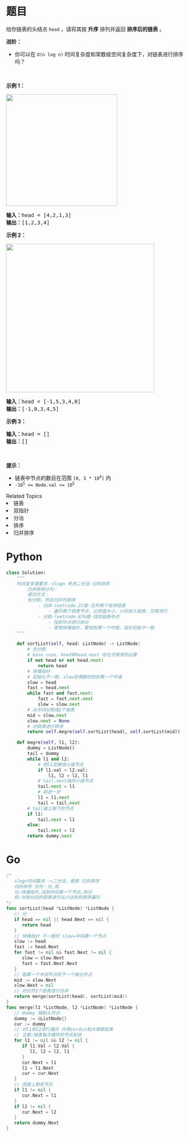 # 题目
<p>给你链表的头结点 <code>head</code> ，请将其按 <strong>升序</strong> 排列并返回 <strong>排序后的链表</strong> 。</p>

<p><b>进阶：</b></p>

<ul>
	<li>你可以在 <code>O(n log n)</code> 时间复杂度和常数级空间复杂度下，对链表进行排序吗？</li>
</ul>

<p> </p>

<p><strong>示例 1：</strong></p>
<img alt="" src="https://assets.leetcode.com/uploads/2020/09/14/sort_list_1.jpg" style="width: 302px; "/>
<pre>
<b>输入：</b>head = [4,2,1,3]
<b>输出：</b>[1,2,3,4]
</pre>

<p><strong>示例 2：</strong></p>
<img alt="" src="https://assets.leetcode.com/uploads/2020/09/14/sort_list_2.jpg" style="width: 402px; " />
<pre>
<b>输入：</b>head = [-1,5,3,4,0]
<b>输出：</b>[-1,0,3,4,5]
</pre>

<p><strong>示例 3：</strong></p>

<pre>
<b>输入：</b>head = []
<b>输出：</b>[]
</pre>

<p> </p>

<p><b>提示：</b></p>

<ul>
	<li>链表中节点的数目在范围 <code>[0, 5 * 10<sup>4</sup>]</code> 内</li>
	<li><code>-10<sup>5</sup> <= Node.val <= 10<sup>5</sup></code></li>
</ul>
<div><div>Related Topics</div><div><li>链表</li><li>双指针</li><li>分治</li><li>排序</li><li>归并排序</li></div></div>

# Python

```python
class Solution:
    """
    时间复杂度要求：nlogn 考虑二分法-归并排序
        归并排序分为：
        递归方式：
        先分割，然后归并时排序
            - 归并-leetcode.21题-合并两个有序链表
                - 遍历两个链表节点，比较值大小，小的加入链表，交替进行
            - 分割-leetcode.876题-找到链表中点
                - 找到中点进行拆分
                - 使用快慢指针，要找到第一个中值，指针初始不一致
    """

    def sortList(self, head: ListNode) -> ListNode:
        # 先分割
        # base case，head和head.next 存在才排序的必要
        if not head or not head.next:
            return head
        # 快慢指针
        # 初始化不一致，slow在偶数时找到第一个中值
        slow = head
        fast = head.next
        while fast and fast.next:
            fast = fast.next.next
            slow = slow.next
        # 从中间分割成2个链表
        mid = slow.next
        slow.next = None
        # 对链表进行排序
        return self.megre(self.sortList(head), self.sortList(mid))

    def megre(self, l1, l2):
        dummy = ListNode()
        tail = dummy
        while l1 and l2:
            # 把l1交换成小值节点
            if l1.val > l2.val:
                l1, l2 = l2, l1
            # tail.next指向小值节点
            tail.next = l1
            # 前进一步
            l1 = l1.next
            tail = tail.next
        # tail接上剩下的节点
        if l1:
            tail.next = l1
        else:
            tail.next = l2
        return dummy.next
```

# Go

```go
/*
   nlogn时间要求 ->二分法，使用 归并排序
   归并排序 分为：分,和
   分:快慢指针,找到中间第一个节点,拆分
   和:对拆分后的链表进行从小达到的排序遍历
*/
func sortList(head *ListNode) *ListNode {
   // 分
   if head == nil || head.Next == nil {
      return head
   }
   // 快慢指针 不一致时 slow=中间第一个节点
   slow := head
   fast := head.Next
   for fast != nil && fast.Next != nil {
      slow = slow.Next
      fast = fast.Next.Next
   }
   // 取第一个中间节点的下一个做分开点
   mid := slow.Next
   slow.Next = nil
   // 对分开2个链表进行合并
   return merge(sortList(head), sortList(mid))
}
func merge(l1 *ListNode, l2 *ListNode) *ListNode {
   // dummy 辅助头节点
   dummy := &ListNode{}
   cur := dummy
   // 对l1和l2进行遍历 并用cur从小到大串联起来
   // 注意:链表每次循环的节点前进
   for l1 != nil && l2 != nil {
      if l1.Val > l2.Val {
         l1, l2 = l2, l1
      }
      cur.Next = l1
      l1 = l1.Next
      cur = cur.Next
   }
   // 连接上剩余节点
   if l1 != nil {
      cur.Next = l1
   }
   if l2 != nil {
      cur.Next = l2
   }
   return dummy.Next
}
```
